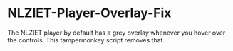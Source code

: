 # NLZIET-Player-Overlay-Fix

The NLZIET player by default has a grey overlay whenever you hover over the controls. This tampermonkey script removes that.

